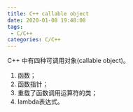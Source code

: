 ```yaml
---
title: C++ callable object
date: 2020-01-08 19:48:08
tags:
 - C/C++
categories: C/C++
---
```



C++ 中有四种可调用对象(callable object)。
1. 函数；
2. 函数指针；
3. 重载了函数调用运算符的类；
4. lambda表达式。
